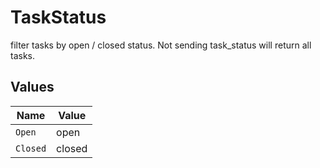# TaskStatus

filter tasks by open / closed status. Not sending task_status will return all tasks.


## Values

| Name     | Value    |
| -------- | -------- |
| `Open`   | open     |
| `Closed` | closed   |